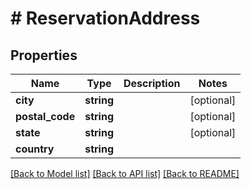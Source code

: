 # # ReservationAddress

## Properties

Name | Type | Description | Notes
------------ | ------------- | ------------- | -------------
**city** | **string** |  | [optional] 
**postal_code** | **string** |  | [optional] 
**state** | **string** |  | [optional] 
**country** | **string** |  | 

[[Back to Model list]](../../README.md#documentation-for-models) [[Back to API list]](../../README.md#documentation-for-api-endpoints) [[Back to README]](../../README.md)


